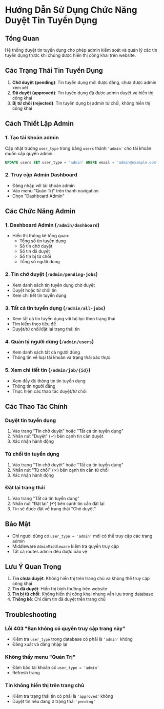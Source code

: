 # Hướng Dẫn Sử Dụng Chức Năng Duyệt Tin Tuyển Dụng

## Tổng Quan

Hệ thống duyệt tin tuyển dụng cho phép admin kiểm soát và quản lý các tin tuyển dụng trước khi chúng được hiển thị công khai trên website.

## Các Trạng Thái Tin Tuyển Dụng

1. **Chờ duyệt (pending)**: Tin tuyển dụng mới được đăng, chưa được admin xem xét
2. **Đã duyệt (approved)**: Tin tuyển dụng đã được admin duyệt và hiển thị công khai
3. **Bị từ chối (rejected)**: Tin tuyển dụng bị admin từ chối, không hiển thị công khai

## Cách Thiết Lập Admin

### 1. Tạo tài khoản admin
Cập nhật trường `user_type` trong bảng `users` thành `'admin'` cho tài khoản muốn cấp quyền admin:

```sql
UPDATE users SET user_type = 'admin' WHERE email = 'admin@example.com';
```

### 2. Truy cập Admin Dashboard
- Đăng nhập với tài khoản admin
- Vào menu "Quản Trị" trên thanh navigation
- Chọn "Dashboard Admin"

## Các Chức Năng Admin

### 1. Dashboard Admin (`/admin/dashboard`)
- Hiển thị thống kê tổng quan:
  - Tổng số tin tuyển dụng
  - Số tin chờ duyệt
  - Số tin đã duyệt
  - Số tin bị từ chối
  - Tổng số người dùng

### 2. Tin chờ duyệt (`/admin/pending-jobs`)
- Xem danh sách tin tuyển dụng chờ duyệt
- Duyệt hoặc từ chối tin
- Xem chi tiết tin tuyển dụng

### 3. Tất cả tin tuyển dụng (`/admin/all-jobs`)
- Xem tất cả tin tuyển dụng với bộ lọc theo trạng thái
- Tìm kiếm theo tiêu đề
- Duyệt/từ chối/đặt lại trạng thái tin

### 4. Quản lý người dùng (`/admin/users`)
- Xem danh sách tất cả người dùng
- Thông tin về loại tài khoản và trạng thái xác thực

### 5. Xem chi tiết tin (`/admin/job/{id}`)
- Xem đầy đủ thông tin tin tuyển dụng
- Thông tin người đăng
- Thực hiện các thao tác duyệt/từ chối

## Các Thao Tác Chính

### Duyệt tin tuyển dụng
1. Vào trang "Tin chờ duyệt" hoặc "Tất cả tin tuyển dụng"
2. Nhấn nút "Duyệt" (✓) bên cạnh tin cần duyệt
3. Xác nhận hành động

### Từ chối tin tuyển dụng
1. Vào trang "Tin chờ duyệt" hoặc "Tất cả tin tuyển dụng"
2. Nhấn nút "Từ chối" (✗) bên cạnh tin cần từ chối
3. Xác nhận hành động

### Đặt lại trạng thái
1. Vào trang "Tất cả tin tuyển dụng"
2. Nhấn nút "Đặt lại" (↶) bên cạnh tin cần đặt lại
3. Tin sẽ được đặt về trạng thái "Chờ duyệt"

## Bảo Mật

- Chỉ người dùng có `user_type = 'admin'` mới có thể truy cập các trang admin
- Middleware `AdminMiddleware` kiểm tra quyền truy cập
- Tất cả routes admin đều được bảo vệ

## Lưu Ý Quan Trọng

1. **Tin chưa duyệt**: Không hiển thị trên trang chủ và không thể truy cập công khai
2. **Tin đã duyệt**: Hiển thị bình thường trên website
3. **Tin bị từ chối**: Không hiển thị công khai nhưng vẫn lưu trong database
4. **Thống kê**: Chỉ đếm tin đã duyệt trên trang chủ

## Troubleshooting

### Lỗi 403 "Bạn không có quyền truy cập trang này"
- Kiểm tra `user_type` trong database có phải là `'admin'` không
- Đăng xuất và đăng nhập lại

### Không thấy menu "Quản Trị"
- Đảm bảo tài khoản có `user_type = 'admin'`
- Refresh trang

### Tin không hiển thị trên trang chủ
- Kiểm tra trạng thái tin có phải là `'approved'` không
- Duyệt tin nếu đang ở trạng thái `'pending'` 
